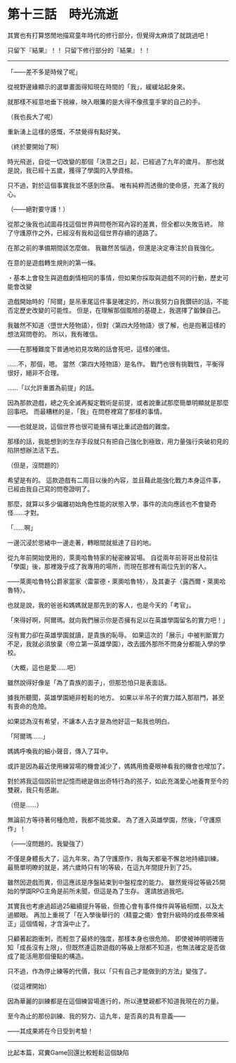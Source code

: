 # 第十三話　時光流逝

其實也有打算悠閒地描寫童年時代的修行部分，但覺得太麻煩了就跳過吧！

只留下『結果』！！
只留下修行部分的『結果』！！

---

「――差不多是時候了呢」

從視野邊緣顯示的選單畫面得知現在時間的「我」，緩緩站起身來。

就那樣不經意地垂下視線，映入眼簾的是大得不像孩童手掌的自己的手。

（我也長大了呢）

重新湧上這樣的感慨，不禁覺得有點好笑。

（終於要開始了啊）

時光飛逝，自從一切改變的那個「決意之日」起，已經過了九年的歲月。
那也就是說，我已經十五歲，獲得了學園的入學資格。

只不過，對於這個事實我並不感到欣喜。
唯有純粹而透徹的使命感，充滿了我的心。

（――絕對要守護！）

從那之後我也試圖尋找這個世界與問卷所寫內容的差異，但全都以失敗告終。
除了守護原作之外，已經沒有我和這個世界存續的道路了。

在那之前的準備期間該怎麼做。
我雖然苦惱過，但還是決定專注於自我強化。

在意的是遊戲轉生規則的第一條。

・基本上會發生與遊戲劇情相同的事情，但如果你採取與遊戲不同的行動，歷史可能會改變

遊戲開始時的「阿爾」是吊車尾這件事是確定的，所以我努力自我鑽研的話，不能否定歷史改變的可能性。
但是，在理解那個風險的基礎上，我選擇了鍛鍊自己。

我雖然不知道〈墮世大陸物語〉，但對〈第四大陸物語〉很了解，也是抱著這樣的想法寫問卷的。
所以，我有確信。

――在那種難度下普通地初見攻略的話會死吧，這樣的確信。

……不，那個，嗯。
當然〈第四大陸物語〉是名作。
戰鬥也很有挑戰性，平衡得很好，絕非不合理。

……「以允許重置為前提」的話。

因為那款遊戲，總之先全滅再擬定戰術是前提，或者說重試那麼簡單明顯就是那麼回事吧。
而最糟糕的是，「我」在問卷裡寫了那樣的事情。

――也就是說，這個世界也很可能擁有堪比重試遊戲的難度。

那樣的話，我能想到的生存手段就只有把自己強化到極致，用力量強行突破初見的陷阱想辦法活下去。

（但是，沒問題的）

希望是有的。
這款遊戲有二周目以後的內容，並且藉此能強化戰力本身這件事，已經由我自己寫的問卷證明了。

那麼，就算以多少偏離初始角色性能的狀態入學，事件的流向應該也不會變奇怪……才對。

「……啊」

一邊沉浸於思緒中一邊走著，轉眼間就抵達了目的地。

從九年前開始使用的，萊奧哈魯特家的秘密練習場。
自從兩年前哥哥出發前往「學園」後，那裡幾乎成了我專用的場所，而現在那裡有兩位先到的客人。

――萊奧哈魯特公爵家當家〈雷蒙德・萊奧哈魯特〉，及其妻子〈露西爾・萊奧哈魯特〉。

也就是說，我的爸爸和媽媽就是那先到的客人，也是今天的「考官」。

「來得好啊，阿爾瑪。就向我們展示你是否擁有足以在英雄學園留名的實力吧！」

沒有實力卻在英雄學園就讀，是貴族的恥辱。
如果這次的「展示」中被判斷實力不足，我就必須放棄〈帝立第一英雄學園〉，改去國外那所不問身分都能入學的學校。

（大概，這也是愛……吧）

雖然說得好像是「為了貴族的面子」，但那恐怕只是表面話。

據我所聽聞，英雄學園絕非輕鬆的地方。
如果以半吊子的實力踏入那扇門，甚至有喪命的危險。

如果認為沒有希望，不讓本人去才是為他好這一點我也明白。

「阿爾瑪……」

媽媽呼喚我的細小聲音，傳入了耳中。

或許是因為最近使用練習場的機會減少了，媽媽用擔憂眼神看我的機會也增加了。

對於將我這個因前世記憶而總是做出奇特行為的孩子，如此充滿愛心地養育至今的雙親，我只有感謝。

（但是……）

無論前方等待著何種危險，我都不能放棄。
為了進入英雄學園，然後，「守護原作」！

（――沒問題的。我變強了）

不僅是身體長大了，這九年來，為了守護原作，我每天都毫不懈怠地持續訓練。
最簡單明瞭的就是，將六歲時只有1的等級，在這九年間提升到了25。

雖然因遊戲而異，但這應該是序盤結束到中盤程度的能力。
雖然覺得從等級25開始的學園RPG主角是前所未聞，但這是為了生存。
還請放過我吧。

其實我也考慮過超過25繼續提升等級，但擔心會有事件條件與等級相關，以及太過顯眼。
再加上重視了「在入學後舉行的〈精靈之儀〉會對升級時的成長帶來補正」這個情報，才含淚中止了。

只顧著起跑衝刺，而輕忽了最終的強度，那樣本身也很危險。
即使被神明明確告知「成長沒有上限」，但既然連這款遊戲的等級上限都不知道，也無法確定是否做成了能活用那個優點的構造。

只不過，作為停止練等的代價，我以「只有自己才能做到的方法」變強了。

（從這裡開始）

因為華麗的訓練都是在這個練習場進行的，所以連雙親都不知道我現在的力量。

至今為止的那份訓練、我的努力、這九年，是否真的具有意義――

――其成果將在今日受到考驗！

---

比起本篇，寫糞Game回還比較輕鬆這個缺陷